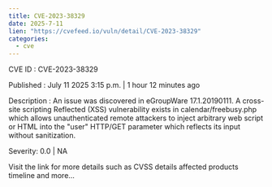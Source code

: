 ```yaml
---
title: CVE-2023-38329
date: 2025-7-11
lien: "https://cvefeed.io/vuln/detail/CVE-2023-38329"
categories:
  - cve
---
```


CVE ID : CVE-2023-38329

Published :  July 11
2025
3:15 p.m. | 1 hour
12 minutes ago

Description : An issue was discovered in eGroupWare 17.1.20190111. A cross-site scripting Reflected (XSS) vulnerability exists in calendar/freebusy.php
which allows unauthenticated remote attackers to inject arbitrary web script or HTML into the "user" HTTP/GET parameter
which reflects its input without sanitization.

Severity: 0.0 | NA

Visit the link for more details
such as CVSS details
affected products
timeline
and more...
